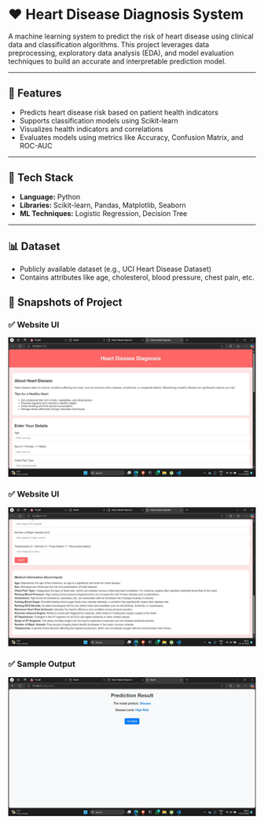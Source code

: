 # ❤️ Heart Disease Diagnosis System

A machine learning system to predict the risk of heart disease using clinical data and classification algorithms. This project leverages data preprocessing, exploratory data analysis (EDA), and model evaluation techniques to build an accurate and interpretable prediction model.

---

## 📌 Features

- Predicts heart disease risk based on patient health indicators
- Supports classification models using Scikit-learn
- Visualizes health indicators and correlations
- Evaluates models using metrics like Accuracy, Confusion Matrix, and ROC-AUC

---

## 🔧 Tech Stack

- **Language:** Python  
- **Libraries:** Scikit-learn, Pandas, Matplotlib, Seaborn  
- **ML Techniques:** Logistic Regression, Decision Tree

---

## 📊 Dataset

- Publicly available dataset (e.g., UCI Heart Disease Dataset)
- Contains attributes like age, cholesterol, blood pressure, chest pain, etc.

## 📸 Snapshots of Project

### ✅ Website UI
![Website UI](s1.jpg)

### ✅ Website UI
![Website UI](s5.jpg)

### ✅ Sample Output
![Sample Output](s6.jpg)

